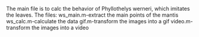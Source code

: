 The main file is to calc the behavior of Phyllothelys werneri, which imitates the leaves.
  The files: 
  ws_main.m-extract the main points of the mantis
  ws_calc.m-calculate the data
  gif.m-transform the images into a gif
  video.m-transform the images into a video
